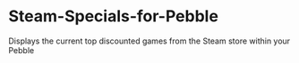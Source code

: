 Steam-Specials-for-Pebble
=========================

Displays the current top discounted games from the Steam store within your Pebble
